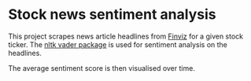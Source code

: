 # Stock news sentiment analysis

This project scrapes news article headlines from [Finviz](finviz.com/) for a given stock ticker. The [nltk vader package](https://www.nltk.org/_modules/nltk/sentiment/vader.html) is used for sentiment analysis on the headlines.

The average sentiment score is then visualised over time.
